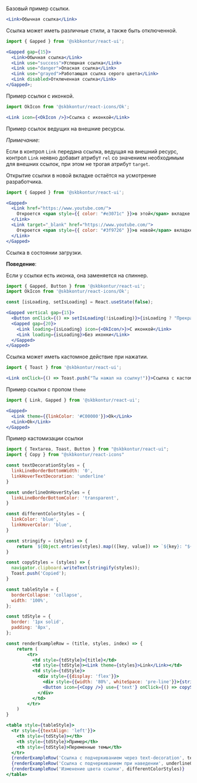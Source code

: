 Базовый пример ссылки.

```jsx harmony
<Link>Обычная ссылка</Link>
```

Ссылка может иметь различные стили, а также быть отключенной.

```jsx harmony
import { Gapped } from '@skbkontur/react-ui';

<Gapped gap={15}>
  <Link>Обычная ссылка</Link>
  <Link use="success">Успешная ссылка</Link>
  <Link use="danger">Опасная ссылка</Link>
  <Link use="grayed">Работающая ссылка серого цвета</Link>
  <Link disabled>Отключенная ссылка</Link>
</Gapped>;
```

Пример ссылки с иконкой.

```jsx harmony
import OkIcon from '@skbkontur/react-icons/Ok';

<Link icon={<OkIcon />}>Ссылка с иконкой</Link>
```

Пример ссылок ведущих на внешние ресурсы.

_Примечание_:

Если в контрол `Link` передана ссылка, ведущая на внешний ресурс, контрол `Link` неявно добавит атрибут `rel` со значением необходимым для внешних ссылок, при этом не трогая атрибут `target`.

Открытие ссылки в новой вкладке остаётся на усмотрение разработчика.

```jsx harmony
import { Gapped } from '@skbkontur/react-ui';

<Gapped>
  <Link href="https://www.youtube.com/">
    Откроется <span style={{ color: "#e3071c" }}>в этой</span> вкладке
  </Link>
  <Link target="_blank" href="https://www.youtube.com/">
    Откроется <span style={{ color: "#3f9726" }}>в новой</span> вкладке
  </Link>
</Gapped>
```

Ссылка в состоянии загрузки.

**Поведение**:

Если у ссылки есть иконка, она заменяется на спиннер.

```jsx harmony
import { Gapped, Button } from '@skbkontur/react-ui';
import OkIcon from '@skbkontur/react-icons/Ok';

const [isLoading, setIsLoading] = React.useState(false);

<Gapped vertical gap={15}>
  <Button onClick={() => setIsLoading(!isLoading)}>{isLoading ? "Прекратить загрузку!" : "Начать загрузку!"}</Button>
  <Gapped gap={20}>
    <Link loading={isLoading} icon={<OkIcon/>}>С иконкой</Link>
    <Link loading={isLoading}>Без иконки</Link>
  </Gapped>
</Gapped>
```

Ссылка может иметь кастомное действие при нажатии.

```jsx harmony
import { Toast } from '@skbkontur/react-ui';

<Link onClick={() => Toast.push("Ты нажал на ссылку!")}>Ссылка с кастомным действием</Link>
```

Пример ссылки с пропом `theme`

```jsx harmony
import { Link, Gapped } from '@skbkontur/react-ui';

<Gapped>
  <Link theme={{linkColor: '#C00000'}}>Ok</Link>
  <Link>Ok</Link>
</Gapped>
```


Пример кастомизации ссылки

```jsx harmony
import { Textarea, Toast, Button } from "@skbkontur/react-ui";
import { Copy } from "@skbkontur/react-icons"

const textDecorationStyles = {
  linkLineBorderBottomWidth: '0',
  linkHoverTextDecoration: 'underline'
}

const underlineOnHoverStyles = {
  linkLineBorderBottomColor: 'transparent',
}

const differentColorStyles = {
  linkColor: 'blue',
  linkHoverColor: 'blue',
}

const stringify = (styles) => {
    return `${Object.entries(styles).map(([key, value]) => `${key}: "${value}"`).join(", ")}`
}

const copyStyles = (styles) => {
  navigator.clipboard.writeText(stringify(styles));
  Toast.push('Copied');
}

const tableStyle = {
  borderCollapse: 'collapse',
  width: '100%',
};

const tdStyle = {
  border: '1px solid',
  padding: '8px',
};

const renderExampleRow = (title, styles, index) => {
    return (
        <tr>
          <td style={tdStyle}>{title}</td>
          <td style={tdStyle}><Link theme={styles}>Link</Link></td>
          <td style={tdStyle}>
            <div style={{display: 'flex'}}>
              <div style={{width: '80%', whiteSpace: 'pre-line'}}>{stringify(styles).replace(/, /g, '\n')}</div>
              <Button icon={<Copy />} use={'text'} onClick={() => copyStyles(styles)}/>
            </div>
          </td>
        </tr>
    )
}

<table style={tableStyle}>
  <tr style={{textAlign: 'left'}}>
    <th style={tdStyle}></th>
    <th style={tdStyle}>Пример</th>
    <th style={tdStyle}>Переменные темы</th>
  </tr>
  {renderExampleRow('Ссылка с подчеркиванием через text-decoration', textDecorationStyles)}
  {renderExampleRow('Ссылка с подчеркиванием при наведении', underlineOnHoverStyles)}
  {renderExampleRow('Изменение цвета ссылки', differentColorStyles)}
</table>
```


